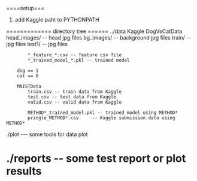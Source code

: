 
====setup===
1. add Kaggle paht to PYTHONPATH


============= directory tree ======
../data 
    Kaggle
        DogVsCatData
            head_images/ -- head jpg files
            bg_images/ -- background jpg files
            train/ -- jpg files
            test1/ -- jpg files

            *_feature_*.csv -- feature csv file
            *_trained_model_*.pkl -- trained model

        dog == 1
        cat == 0
            
        MNISTData
            train.csv -- train data from Kaggle
            test.csv -- test data from Kaggle
            valid.csv -- valid data from Kaggle

            METHOD*_trained_model.pkl -- trained model using METHOD*
            pringle_METHOD*.csv     -- Kaggle submission data using METHOD*

./plot  ---  some tools for data plot

./reports  -- some test report or plot results 
==========================================
